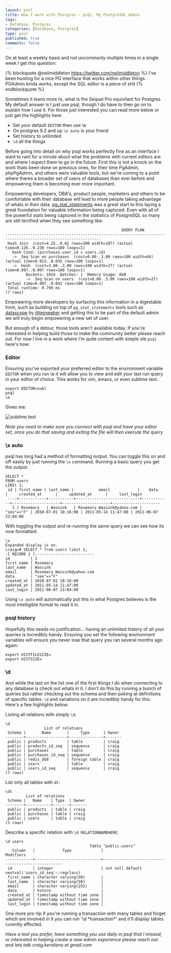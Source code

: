 ```yaml
--- 
layout: post
title: How I work with Postgres – psql, My PostgreSQL Admin 
tags: 
- Database, Postgres
categories: [Database, Postgres]
type: post
published: true
comments: false
---
```


On at least a weekly basis and not uncommonly multiple times in a single week I get this question:

{% blockquote @neilmiddleton https://twitter.com/neilmiddleton  %}
I've been hunting for a nice PG interface that works within other things. PGAdmin kinda works, except the SQL editor is a piece of shit
{% endblockquote %}

Sometimes it leans more to, what is the Sequel Pro equivilant for Postgres. My default answer is I just use psql, though I do have to then go on to explain how I use it. For those just interested you can read more below or just get the highlights here:

* Set your default `EDITOR` then use \e
* On postgres 9.2 and up `\x auto` is your friend
* Set history to unlimited
* `\d` all the things

Before going into detail on why psql works perfectly fine as an interface I want to rant for a minute about what the problems with current editors are and where I expect them to go in the future. First this is not a knock on the work thats been done on previous ones, for their time PgAdmin, phpPgAdmin, and others were valuable tools, but we're coming to a point where theres a broader set of users of databases than ever before and empowering them is becoming ever more important.

Empowering developers, DBA's, product people, marketers and others to be comfortable with their database will lead to more people taking advantage of whats in their data. [pg_stat_statements](http://craigkerstiens.com/2013/01/10/more-on-postgres-performance/) was a great start to this laying a great foundation for valuable information being captured. Even with all of the powerful stats being captured in the statistics of PostgreSQL so many are still terrified when they see something like:

                                                       QUERY PLAN
    ----------------------------------------------------------------------------------------------------------------
     Hash Join  (cost=4.25..8.62 rows=100 width=107) (actual time=0.126..0.230 rows=100 loops=1)
       Hash Cond: (purchases.user_id = users.id)
       ->  Seq Scan on purchases  (cost=0.00..3.00 rows=100 width=84) (actual time=0.012..0.035 rows=100 loops=1)
       ->  Hash  (cost=3.00..3.00 rows=100 width=27) (actual time=0.097..0.097 rows=100 loops=1)
             Buckets: 1024  Batches: 1  Memory Usage: 6kB
             ->  Seq Scan on users  (cost=0.00..3.00 rows=100 width=27) (actual time=0.007..0.042 rows=100 loops=1)
     Total runtime: 0.799 ms
    (7 rows)

Empowering more developers by surfacing this information in a digestable form, such as building on top of `pg_stat_statements` tools such as [datascope](http://datascope.heroku.com) by [@leinweber](http://www.twitter.com/leinweber) and getting this to be part of the default admin we will truly begin empowering a new set of user.

But enough of a detour, those tools aren't available today. If you're interested in helping build those to make the community better please reach out. For now I live in a work where I'm quite content with simple ole `psql` here's how:

<!--more-->

### Editor

Ensuring you've exported your preferred editor to the environment variable `EDITOR` when you run \e it will allow you to view and edit your last run query in your editor of choice. This works for vim, emacs, or even sublime text. 

    export EDITOR=subl
    psql
    \e 

Gives me:

![sublime text](http://f.cl.ly/items/2I0f3M0B1T3k0d290v3k/Screenshot_2_12_13_9_58_AM.png)

*Note you need to make sure you connect with psql and have your editor set, once you do that saving and exiting the file will then execute the query*

### \x auto

psql has long had a method of formatting output. You can toggle this on and off easily by just running the `\x` command. Running a basic query you get the output:

    SELECT * 
    FROM users 
    LIMIt 1;
     id | first_name | last_name |           email            |    data    |     created_at      |     updated_at      |     last_login
     ----+------------+-----------+----------------------------+------------+---------------------+---------------------+---------------------
       1 | Rosemary   | Wassink   | Rosemary.Wassink@yahoo.com | "sex"=>"F" | 2010-07-01 18:16:00 | 2011-05-14 11:47:00 | 2011-06-07 23:04:00

With toggling the output and re-running the same query we can see how its now formatted:

    \x
    Expanded display is on.
    craig=# SELECT * from users limit 1;
    -[ RECORD 1 ]--------------------------
    id         | 1
    first_name | Rosemary
    last_name  | Wassink
    email      | Rosemary.Wassink@yahoo.com
    data       | "sex"=>"F"
    created_at | 2010-07-01 18:16:00
    updated_at | 2011-05-14 11:47:00
    last_login | 2011-06-07 23:04:00

Using `\x auto` will automatically put this in what Postgres believes is the most intelligible format to read it in. 

### psql history

Hopefully this needs no justification... having an unlimited history of all your queries is incredibly handy. Ensuring you set the following environment variables will ensure you never lose that query you ran several months ago again:

    export HISTFILESIZE=
    export HISTSIZE=

### \d

And while the last on the list one of the first things I do when connecting to any database is check out whats in it. I don't do this by running a bunch of queries but rather checking out the schema and then poking at definitions of specific tables. `\d` and variations on it are incredibly handy for this. Here's a few highlights below:

Listing all relations with simply `\d`:

    \d
                     List of relations
     Schema |       Name       |     Type      | Owner
    --------+------------------+---------------+-------
     public | products         | table         | craig
     public | products_id_seq  | sequence      | craig
     public | purchases        | table         | craig
     public | purchases_id_seq | sequence      | craig
     public | redis_db0        | foreign table | craig
     public | users            | table         | craig
     public | users_id_seq     | sequence      | craig
    (7 rows)

List only all tables with `dt`:

    \dt
             List of relations
     Schema |   Name    | Type  | Owner
    --------+-----------+-------+-------
     public | products  | table | craig
     public | purchases | table | craig
     public | users     | table | craig
    (3 rows)

Describe a specific relation with `\d RELATIONNAMEHERE`:

    \d users
                                         Table "public.users"
       Column   |            Type             |                     Modifiers
    ------------+-----------------------------+----------------------------------------------------
     id         | integer                     | not null default nextval('users_id_seq'::regclass)
     first_name | character varying(50)       |
     last_name  | character varying(50)       |
     email      | character varying(255)      |
     data       | hstore                      |
     created_at | timestamp without time zone |
     updated_at | timestamp without time zone |
     last_login | timestamp without time zone |

One more pro-tip if you're running a transaction with many tables and forget which are involved in it you can run '\d \*transaction\*' and it'll display tables curently affected.

*Have a tool you prefer, have something you use daily in psql that I missed, or interested in helping create a new admin experience please reach out and lets talk craig.kerstiens at gmail.com*

<!-- Perfect Audience - why postgres - DO NOT MODIFY -->
<img src="http://ads.perfectaudience.com/seg?add=691030&t=2" width="1" height="1" border="0" />
<!-- End of Audience Pixel -->
